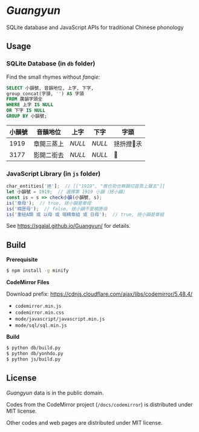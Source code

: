 # _Guangyun_

SQLite database and JavaScript APIs for traditional Chinese phonology

## Usage

### SQLite Database (in `db` folder)

Find the small rhymes without _fanqie_:

```sql
SELECT 小韻號, 音韻地位, 上字, 下字,
group_concat(字頭, '') AS 字頭
FROM 廣韻字頭全
WHERE 上字 IS NULL
OR 下字 IS NULL
GROUP BY 小韻號;
```

| 小韻號 | 音韻地位 | 上字 | 下字 | 字頭 |
| - | - | - | - | - |
| 1919 | 章開三蒸上 | _NULL_ | _NULL_ | 拯抍撜𨋬氶 |
| 3177 | 影開二銜去 | _NULL_ | _NULL_ | 𪒠 |

### JavaScript Library (in `js` folder)

```javascript
char_entities['拯'];  // [["1919", "救也助也無韻切音蒸上聲五"]]
let 小韻號 = 1919;  // 選擇第 1919 小韻（拯小韻）
const is = s => check小韻(小韻號, s);
is('章母');  // true, 拯小韻是章母
is('曉匣母');  // false, 拯小韻不是曉匣母
is('重紐A類 或 以母 或 端精章組 或 日母');  // true, 拯小韻是章組
```

See <https://sgalal.github.io/Guangyun/> for details.

## Build

**Prerequisite**

```sh
$ npm install -g minify
```

**CodeMirror Files**

Download prefix: <https://cdnjs.cloudflare.com/ajax/libs/codemirror/5.48.4/>

* `codemirror.min.js`
* `codemirror.min.css`
* `mode/javascript/javascript.min.js`
* `mode/sql/sql.min.js`

**Build**

```sh
$ python db/build.py
$ python db/yonhdo.py
$ python js/build.py
```

## License

_Guangyun_ data is in the public domain.

Codes from the CodeMirror project (`/docs/codemirror`) is distributed under MIT license.

Other codes and web pages are distributed under MIT license.
